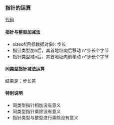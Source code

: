 ### 指针的运算

[代码](./demo-1/demo-1/demo-1.cpp)

#### 指针与整型加减法

- sizeof(目标数据对象): 步长
- 指针类型加n后，其首地址向后移动 n*步长个字节
- 指针类型减n后，其首地址向前移动 n*步长个字节

#### 同类型指针减法运算

结果是：步长差

#### 特别说明

- 同类型指针相加没有意义
- 同类型指针乘除没有意义
- 指针类型与整型进行乘除没有意义